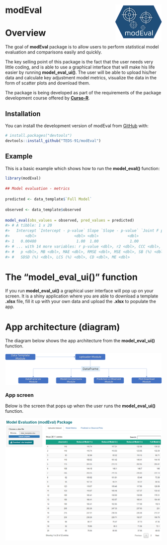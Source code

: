
<!-- README.md is generated from README.Rmd. Please edit that file -->

# modEval <img src="man/figures/logo.png" align ="right" width="150" />

# Overview

<!-- badges: start -->
<!-- badges: end -->

The goal of **modEval** package is to allow users to perform statistical
model evaluation and comparisons easily and quickly.

The key selling point of this package is the fact that the user needs
very little coding, and is able to use a graphical interface that will
make his life easier by running **model_eval_ui()**. The user will be
able to upload his/her data and calculate key adjustment model metrics,
visualize the data in the form of scatter plots and download them.

The package is being developed as part of the requirements of the
package development course offered by
[**Curso-R**](https://curso-r.com/).

## Installation

You can install the development version of modEval from
[GitHub](https://github.com/) with:

``` r
# install.packages("devtools")
devtools::install_github("TEDS-91/modEval")
```

## Example

This is a basic example which shows how to run the **model_eval()**
function:

``` r
library(modEval)

## Model evaluation - metrics

predicted <- data_template$`Full Model`

observed <- data_template$observed

model_eval(obs_values = observed, pred_values = predicted)
#> # A tibble: 1 x 20
#>   Intercept `Intercept - p-value` Slope `Slope - p-value` `Joint F p-valu~     r
#>       <dbl>                 <dbl> <dbl>             <dbl>            <dbl> <dbl>
#> 1   0.00480                  1.00  1.00              1.00             1.00 0.857
#> # ... with 14 more variables: r p-value <dbl>, r2 <dbl>, CCC <dbl>, Cb <dbl>,
#> #   p <dbl>, MB <dbl>, MAE <dbl>, RMSE <dbl>, MSE <dbl>, SB (%) <dbl>,
#> #   SDSD (%) <dbl>, LCS (%) <dbl>, CD <dbl>, ME <dbl>
```

# The “model_eval_ui()” function

If you run **model_eval_ui()** a graphical user interface will pop up on
your screen. It is a shiny application where you are able to download a
template **.xlsx** file, fill it up with your own data and upload the
**.xlsx** to populate the app.

# App architecture (diagram)

The diagram below shows the app architecture from the
**model_eval_ui()** function.

<img src="man/figures/model_eval_ui_diagram.png" align ="center" />

### App screen

Below is the screen that pops up when the user runs the
**model_eval_ui()** function.

<img src="man/figures/app_screen.png" align ="center" />
